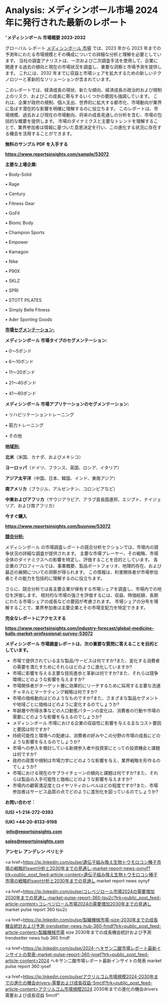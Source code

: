 # Analysis: メディシンボール市場 2024 年に発行された最新のレポート

"<strong>メディシンボール 市場概要 2023-2032</strong>

グローバル レポート <a href=https://www.reportsinsights.com/sample/53072>メディシンボール 市場</a> では、2023 年から 2023 年までの予測年にわたる市場規模とその構成についての詳細な分析と理解を必要としています。 当社の調査アナリストは、一次および二次調査手法を使用して、企業に関連する過去の傾向と現在の市場状況を調査し、重要な洞察と市場予測を提供します。 これには、2032 年までに収益と市場シェアを拡大​​するための新しいテクノロジーと革新的なソリューションが含まれています。

このレポートでは、経済成長の現状、新たな傾向、経済成長の政治的および規制上のリスク、およびこの成長に寄与するいくつかの要因も強調しています。 これは、企業が政府の規制、個人支出、世界的に拡大する都市化、市場動向が業界に及ぼす潜在的な影響を明確に理解するのに役立ちます。 このレポートは、市場規模、過去および現在の市場動向、将来の成長見通しの分析を含む、市場の包括的な概要を提供します。 市場のダイナミクスと主要なトレンドを理解することで、業界参加者は情報に基づいた意思決定を行い、この進化する状況に存在する機会を活用することができます。

<strong><b>無料のサンプル PDF を入手する</b></strong>

<a href=https://www.reportsinsights.com/sample/53072><strong><u>https://www.reportsinsights.com/sample/53072</u></strong></a>

<strong>主要な上場企業:</strong>

• Body-Solid

• Rage

• Century

• Fitness Gear

• GoFit

• Bionic Body

• Champion Sports

• Empower

• Kamagon

• Nike

• P90X

• SKLZ

• SPRI

• STOTT PILATES

• Simply Belle Fitness

• Ader Sporting Goods

<strong><u>市場セグメンテーション</u></strong><strong><u>:</u></strong>

<strong>メディシンボール 市場タイプのセグメンテーション:</strong>

• 0～5ポンド

• 6～10ポンド

• 11～20ポンド

• 21～40ポンド

• 41～60ポンド

<strong>メディシンボール 市場アプリケーションのセグメンテーション:</strong>

• リハビリテーショントレーニング

• 筋力トレーニング

• その他

<strong><u>地域別</u></strong><strong><u>:</u></strong>

<strong>北米</strong>（米国、カナダ、およびメキシコ）

<strong>ヨーロッパ</strong>（ドイツ、フランス、英国、ロシア、イタリア）

<strong>アジア太平洋</strong>（中国、日本、韓国、インド、東南アジア）

<strong>南アメリカ</strong>（ブラジル、アルゼンチン、コロンビアなど）

<strong>中東およびアフリカ</strong>（サウジアラビア、アラブ首長国連邦、エジプト、ナイジェリア、および南アフリカ）

<strong>今すぐ購入</strong>

<a href=https://www.reportsinsights.com/buynow/53072><strong><u>https://www.reportsinsights.com/buynow/53072</u></strong></a>

<strong><u>競合分析:</u></strong>

メディシンボール の市場調査レポートの競合分析セクションでは、市場内の競争状況の詳細な調査が提供されます。 主要な市場プレーヤー、その戦略、市場全体のダイナミクスへの影響を特定し、評価することを目的としています。 各企業のプロフィールでは、事業概要、製品ポートフォリオ、地理的存在、および最近の展開についての洞察が得られます。 この情報は、利害関係者が市場参加者とその能力を包括的に理解するのに役立ちます。

さらに、競合分析では各主要企業が保有する市場シェアを調査し、市場内での地位を評価します。 相対的な市場の強さを評価するには、収益、時価総額、長期にわたる市場シェアの成長などの要因が考慮されます。 市場シェアの分布を理解することで、業界参加者は主要企業とその市場支配力を特定できます。

<strong>完全なレポートにアクセスする</strong>

<a href=https://www.reportsinsights.com/industry-forecast/global-medicine-balls-market-professional-survey-53072><strong><u><b>https://www.reportsinsights.com/industry-forecast/global-medicine-balls-market-professional-survey-53072</b></u></strong></a>

<strong><b>メディシンボール 市場調査レポートは、次の重要な質問に答えることを目的としています。</b></strong>
<ul>
  <li>市場で提供されている主な製品/サービスは何ですか?また、変化する消費者の需要を満たすためにそれらはどのように進化していますか?</li>
  <li>市場に影響を与える主要な技術進歩と革新は何ですか?また、それらは競争環境にどのような影響を与えますか?</li>
  <li>市場関係者がターゲット層に効果的にリーチするために採用する主要な流通チャネルとマーケティング戦略は何ですか?</li>
  <li>市場の価格動向はどのようなものですか?また、さまざまな製品セグメントや地域ごとに価格はどのように変化するのでしょうか?</li>
  <li>年齢層や所得水準などの人口動態パターンの変化は、消費者の行動や市場の需要にどのような影響を与えるのでしょうか?</li>
  <li>メディシンボール 市場における企業の収益性に影響を与える主なコスト要因と要因は何ですか?</li>
  <li>持続可能性と環境への配慮は、消費者の好みやこの分野の市場の成長にどのような影響を与えるのでしょうか?</li>
  <li>市場への参入を検討している新規参入者や投資家にとっての投資機会と課題は何ですか?</li>
  <li>政府の政策や規制は市場力学にどのような影響を与え、業界戦略を形作るのでしょうか?</li>
  <li>市場における現在のサプライチェーンの傾向と課題は何ですか?また、それらは製品の入手可能性と価格にどのような影響を与えますか?</li>
  <li>市場内の顧客満足度とロイヤリティのレベルはどの程度ですか?また、市場参加者はサービス品質の点でどのように差別化を図っているのでしょうか?</li>
</ul>
<strong>お問い合わせ：</strong>

<strong>(US) +1-214-272-0393</strong>

<strong>(UK) +44-20-8133-9198</strong>

<strong> </strong><a href=info@reportsinsights.com><strong><u>info@reportsinsights.com</u></strong></a>

<a href=sales@reportsinsights.com><strong><u>sales@reportsinsights.com</u></strong></a>

<strong>アンセレ アンデレン ベリヒテ</strong>

<a href=https://jp.linkedin.com/pulse/遺伝子組み換え生物トウモロコシ種子市場の戦略的swot分析と2030年までの見通し-market-report-news-oynyf?trk=public_post_feed-article-content>遺伝子組み換え生物トウモロコシ種子市場の戦略的swot分析と2030年までの見通し market report news oynyf</a>

<a href=https://jp.linkedin.com/pulse/コレベジロール市場2024の需要増加2030年までの見通し-market-pulse-report-360-tsu2c?trk=public_post_feed-article-content>コレベジロール市場2024の需要増加2030年までの見通し market pulse report 360 tsu2c</a>

<a href=https://jp.linkedin.com/pulse/製織機械市場-size-2030年までの成長機会統計および予測-trendsetter-news-hub-360-frndf?trk=public_post_feed-article-content>製織機械市場 size 2030年までの成長機会統計および予測 trendsetter news hub 360 frndf</a>

<a href=https://jp.linkedin.com/pulse/2024-ヘキサン二酸市場レポート最新インサイトの発表-market-pulse-report-360-iyoef?trk=public_post_feed-article-content>2024 ヘキサン二酸市場レポート最新インサイトの発表 market pulse report 360 iyoef</a>

<a href=https://jp.linkedin.com/pulse/アクリルゴム市場規模2024-2030年までの進化の機会drivers-需要および成長収益-5mctf?trk=public_post_feed-article-content>アクリルゴム市場規模2024 2030年までの進化の機会drivers 需要および成長収益 5mctf</a>"
